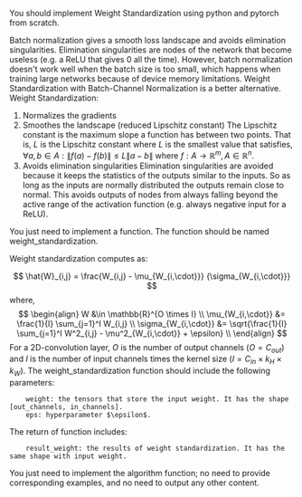 You should implement Weight Standardization using python and pytorch from scratch.


Batch normalization gives a smooth loss landscape and avoids elimination singularities. Elimination singularities are nodes of the network that become useless (e.g. a ReLU that gives 0 all the time).
However, batch normalization doesn't work well when the batch size is too small, which happens when training large networks because of device memory limitations. Weight Standardization with Batch-Channel Normalization is a better alternative.
Weight Standardization: 
1. Normalizes the gradients 
2. Smoothes the landscape (reduced Lipschitz constant) 
   The Lipschitz constant is the maximum slope a function has between two points. That is, $L$ is the Lipschitz constant where $L$ is the smallest value that satisfies, $\forall a,b \in A: \lVert f(a) - f(b) \rVert \le L \lVert a - b \rVert$ where $f: A \rightarrow \mathbb{R}^m, A \in \mathbb{R}^n$.
3. Avoids elimination singularities
   Elimination singularities are avoided because it keeps the statistics of the outputs similar to the inputs. So as long as the inputs are normally distributed the outputs remain close to normal. This avoids outputs of nodes from always falling beyond the active range of the activation function (e.g. always negative input for a ReLU).

You just need to implement a function. The function should be named weight_standardization.

Weight standardization computes as:

$$
\hat{W}_{i,j} = \frac{W_{i,j} - \mu_{W_{i,\cdot}}} {\sigma_{W_{i,\cdot}}}
$$
where,
$$
\begin{align}
W &\in \mathbb{R}^{O \times I} \\
\mu_{W_{i,\cdot}} &= \frac{1}{I} \sum_{j=1}^I W_{i,j} \\
\sigma_{W_{i,\cdot}} &= \sqrt{\frac{1}{I} \sum_{j=1}^I W^2_{i,j} - \mu^2_{W_{i,\cdot}} + \epsilon} \\
\end{align}
$$
For a 2D-convolution layer, $O$ is the number of output channels ($O = C_{out}$) and $I$ is the number of input channels times the kernel size ($I = C_{in} \times k_H \times k_W$).
The weight_standardization function should include the following parameters:

        weight: the tensors that store the input weight. It has the shape [out_channels, in_channels].
        eps: hyperparameter $\epsilon$.
The return of function includes:

        result_weight: the results of weight standardization. It has the same shape with input weight.
You just need to implement the algorithm function; no need to provide corresponding examples, and no need to output any other content.
